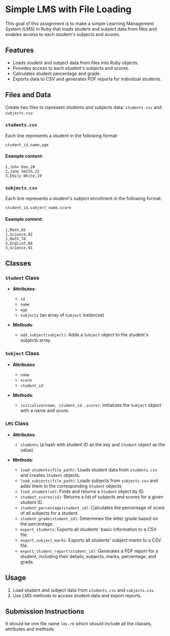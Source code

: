 
# Simple LMS with File Loading

This goal of this assignment is to make a simple Learning Management System (LMS) in Ruby that loads student and subject data from files and enables access to each student's subjects and scores.

## Features

- Loads student and subject data from files into Ruby objects.
- Provides access to each student's subjects and scores.
- Calculates student percentage and grade.
- Exports data to CSV and generates PDF reports for individual students.

## Files and Data

Create two files to represent students and subjects data: `students.csv` and `subjects.csv`.

### `students.csv`

Each line represents a student in the following format:

```plaintext
student_id,name,age
```

#### Example content:

```plaintext
1,John Doe,20
2,Jane Smith,22
3,Emily White,19
```

### `subjects.csv`

Each line represents a student's subject enrollment in the following format:

```plaintext
student_id,subject_name,score
```

#### Example content:

```plaintext
1,Math,85
1,Science,92
2,Math,78
3,English,88
3,Science,91
```

## Classes

### `Student` Class

- **Attributes**: 
  - `id`
  - `name`
  - `age`
  - `subjects` (an array of `Subject` instances)
  
- **Methods**:
  - `add_subject(subject)`: Adds a `Subject` object to the student's subjects array.

### `Subject` Class

- **Attributes**: 
  - `name`
  - `score`
  - `student_id`

- **Methods**:
  - `initialize(name, student_id ,score)`: Initializes the `Subject` object with a name and score.

### `LMS` Class

- **Attributes**:
  - `students` (a hash with student ID as the key and `Student` object as the value)

- **Methods**:
  - `load_students(file_path)`: Loads student data from `students.csv` and creates `Student` objects.
  - `load_subjects(file_path)`: Loads subjects from `subjects.csv` and adds them to the corresponding `Student` objects.
  - `find_student(id)`: Finds and returns a `Student` object by ID.
  - `student_scores(id)`: Returns a list of subjects and scores for a given student ID.
  - `student_percentage(student_id)`: Calculates the percentage of score of all subjects for a student.
  - `student_grade(student_id)`: Determines the letter grade based on the percentage.
  - `export_students`: Exports all students' basic information to a CSV file.
  - `export_subject_marks`: Exports all students' subject marks to a CSV file.
  - `export_student_report(student_id)`: Generates a PDF report for a student, including their details, subjects, marks, percentage, and grade.

## Usage

1. Load student and subject data from `students.csv` and `subjects.csv`.
2. Use LMS methods to access student data and export reports.

## Submission Instructions

It should be one file name `lms.rb` which should include all the classes, attributes and methods
